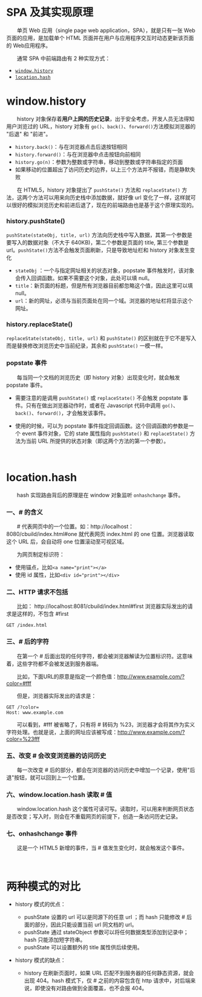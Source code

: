 # SPA 及其实现原理
　　单页 Web 应用（single page web application，SPA），就是只有一张 Web 页面的应用，是加载单个 HTML 页面并在用户与应用程序交互时动态更新该页面的 Web应用程序。

　　通常 SPA 中前端路由有 2 种实现方式：
* [`window.history`](#windowhistory)
* [`location.hash`](#locationhash)

# window.history
　　history 对象保存着**用户上网的历史记录**，出于安全考虑，开发人员无法得知用户浏览过的 URL，history 对象有 `go()`、`back()`、`forward()`方法模拟浏览器的 "后退" 和 "前进"。

* `history.back()`：与在浏览器点击后退按钮相同
* `history.forward()`：与在浏览器中点击按钮向前相同
* `history.go(n)`：参数为整数或字符串，移动到整数或字符串指定的页面
* 如果移动的位置超出了访问历史的边界，以上三个方法并不报错，而是静默失败

　　在 HTML5，history 对象提出了 `pushState()` 方法和 `replaceState()` 方法，这两个方法可以用来向历史栈中添加数据，就好像 url 变化了一样，这样就可以很好的模拟浏览历史和前进后退了，现在的前端路由也是基于这个原理实现的。

### history.pushState()
`pushState(stateObj, title, url)` 方法向历史栈中写入数据，其第一个参数是要写入的数据对象（不大于 640KB)，第二个参数是页面的 title, 第三个参数是 url。`pushState()`方法不会触发页面刷新，只是导致地址栏和 history 对象发生变化

* `stateObj` ：一个与指定网址相关的状态对象，popstate 事件触发时，该对象会传入回调函数。如果不需要这个对象，此处可以填 null。
* `title`：新页面的标题，但是所有浏览器目前都忽略这个值，因此这里可以填 null。
* `url`：新的网址，必须与当前页面处在同一个域。浏览器的地址栏将显示这个网址。

### history.replaceState()
`replaceState(stateObj, title, url)` 和 `pushState()` 的区别就在于它不是写入而是替换修改浏览历史中当前纪录，其余和 `pushState()` 一模一样。

### popstate 事件
　　每当同一个文档的浏览历史（即 history 对象）出现变化时，就会触发 popstate 事件。

* 需要注意的是调用 `pushState()` 或 `replaceState()` 不会触发 popstate 事件。只有在做出浏览器动作时，或者在 Javascript 代码中调用 `go()`、`back()`、`forward()`，才会触发该事件。

* 使用的时候，可以为 popstate 事件指定回调函数。这个回调函数的参数是一个 event 事件对象，它的 state 属性指向 `pushState()` 和 `replaceState()` 方法为当前 URL 所提供的状态对象（即这两个方法的第一个参数）。

<br>

# location.hash
　　hash 实现路由背后的原理是在 window 对象监听 `onhashchange` 事件。

### 一、# 的含义
　　# 代表网页中的一个位置。如：http://localhost：8080/cbuild/index.html#one 就代表网页 index.html 的 one 位置。浏览器读取这个 URL 后，会自动将 one 位置滚动至可视区域。

　　为网页制定标识符：
 * 使用锚点，比如`<a name="print"></a>`
 * 使用 id 属性，比如`<div id="print"></div>`

### 二、HTTP 请求不包括 #
　　比如： http://localhost:8081/cbuild/index.html#first 浏览器实际发出的请求是这样的，不包含 #first
```http
GET /index.html  
```

### 三、# 后的字符
　　在第一个 # 后面出现的任何字符，都会被浏览器解读为位置标识符。这意味着，这些字符都不会被发送到服务器端。

　　比如，下面URL的原意是指定一个颜色值：http://www.example.com/?color=#fff

　　但是，浏览器实际发出的请求是：
```http
GET /?color=
Host: www.example.com
```
　　可以看到，#fff 被省略了，只有将 # 转码为 %23，浏览器才会将其作为实义字符处理。也就是说，上面的网址应该被写成：http://www.example.com/?color=%23fff

### 五、改变 # 会改变浏览器的访问历史
　　每一次改变 # 后的部分，都会在浏览器的访问历史中增加一个记录，使用"后退"按钮，就可以回到上一个位置。


### 六、window.location.hash 读取 # 值
　　window.location.hash 这个属性可读可写。读取时，可以用来判断网页状态是否改变；写入时，则会在不重载网页的前提下，创造一条访问历史记录。

### 七、onhashchange 事件
　　这是一个 HTML5 新增的事件，当 # 值发生变化时，就会触发这个事件。

<br>

# 两种模式的对比
* history 模式的优点：
  * pushState 设置的 url 可以是同源下的任意 url ；而 hash 只能修改 # 后面的部分，因此只能设置当前 url 同文档的 url。
  * pushState 通过 stateObject 参数可以将任何数据类型添加到记录中；hash 只能添加短字符串。
  * pushState 可以设置额外的 title 属性供后续使用。
  
* history 模式的缺点：
  * history 在刷新页面时，如果 URL 匹配不到服务器的任何静态资源，就会出现 404。hash 模式下，仅 # 之前的内容包含在 http 请求中，对后端来说，即使没有对路由做到全面覆盖，也不会报 404。
  
